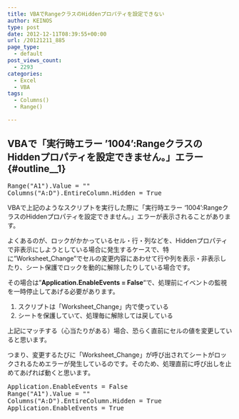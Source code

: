 ```yaml
---
title: VBAでRangeクラスのHiddenプロパティを設定できない
author: KEINOS
type: post
date: 2012-12-11T08:39:55+00:00
url: /20121211_885
page_type:
  - default
post_views_count:
  - 2293
categories:
  - Excel
  - VBA
tags:
  - Columns()
  - Range()

---
```

## VBAで「実行時エラー ’1004’:RangeクラスのHiddenプロパティを設定できません。」エラー {#outline__1}

<div class="section">
  <pre>
Range("A1").Value = ""
Columns("A:D").EntireColumn.Hidden = True
</pre>
  
  <p>
    VBAで上記のようなスクリプトを実行した際に「実行時エラー &#8216;1004&#8217;:RangeクラスのHiddenプロパティを設定できません。」エラーが表示されることがあります。
  </p>
  
  <p>
    よくあるのが、ロックがかかっているセル・行・列などを、Hiddenプロパティで非表示にしようとしている場合に発生するケースで、特に&#8221;Worksheet_Change&#8221;でセルの変更内容にあわせて行や列を表示・非表示したり、シート保護でロックを動的に解除したりしている場合です。
  </p>
  
  <p>
    その場合は&#8221;<span style="font-weight:bold;" class="deco">Application.EnableEvents = False</span>&#8220;で、処理前にイベントの監視を一時停止してあげる必要があります。
  </p>
  
  <ol>
    <li>
      スクリプトは「Worksheet_Change」内で使っている
    </li>
    <li>
      シートを保護していて、処理毎に解除しては戻している
    </li>
  </ol>
  
  <p>
    上記にマッチする（心当たりがある）場合、恐らく直前にセルの値を変更していると思います。
  </p>
  
  <p>
    つまり、変更するたびに「Worksheet_Change」が呼び出されてシートがロックされるためエラーが発生しているのです。そのため、処理直前に呼び出しを止めてあげれば動くと思います。
  </p>
  
  <pre>
Application.EnableEvents = False
Range("A1").Value = ""
Columns("A:D").EntireColumn.Hidden = True
Application.EnableEvents = True
</pre>
</div>